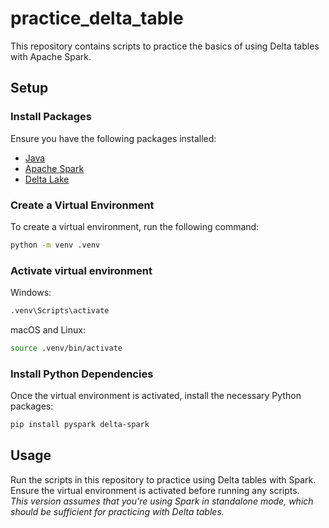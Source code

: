 # practice_delta_table

This repository contains scripts to practice the basics of using Delta tables with Apache Spark.

## Setup

### Install Packages

Ensure you have the following packages installed:

- [Java](https://www.oracle.com/java/technologies/javase-downloads.html)
- [Apache Spark](https://spark.apache.org/downloads.html)
- [Delta Lake](https://delta.io/)

### Create a Virtual Environment

To create a virtual environment, run the following command:

```sh
python -m venv .venv
```

### Activate virtual environment

Windows:
```sh
.venv\Scripts\activate
```

macOS and Linux:
```sh
source .venv/bin/activate
```

### Install Python Dependencies

Once the virtual environment is activated, install the necessary Python packages:
```sh
pip install pyspark delta-spark
```

## Usage

Run the scripts in this repository to practice using Delta tables with Spark. Ensure the virtual environment is activated before running any scripts.  
*This version assumes that you're using Spark in standalone mode, which should be sufficient for practicing with Delta tables.*
